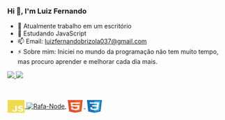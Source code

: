 ### Hi 👋, I'm Luiz Fernando

- 🔭 Atualmente trabalho em um escritório
- 🌱 Estudando JavaScript
- 📫 Email: luizfernandobrizola037@gmail.com
- ⚡ Sobre mim: Iniciei no mundo da programação não tem muito tempo, mas procuro aprender e melhorar cada dia mais.

<div>
<a href="https://github.com/BrizolaLFM">
<img heigth="180em" src="https://github-readme-stats.vercel.app/api?username=BrizolaLFM&show_icons=true&theme=dark&include_all_commits=true&count_private_true"/>
<img heigth="180em" src="https://github-readme-stats.vercel.app/api/top-langs/?username=BrizolaLFM&layout=compact&langs_count=16&theme=dark"/>
</div>

##

<div style="display: inline_block"><br>
  <img align="center" alt="Luiz-Js" height="30" width="40" src="https://raw.githubusercontent.com/devicons/devicon/master/icons/javascript/javascript-plain.svg">
  <img align="center" alt="Rafa-Node" height="30" width="40" src="https://cdn.jsdelivr.net/gh/devicons/devicon/icons/nodejs/nodejs-original-wordmark.svg" />
  <img align="center" alt="Rafa-HTML" height="30" width="40" src="https://raw.githubusercontent.com/devicons/devicon/master/icons/html5/html5-original.svg">
 <img align="center" alt="Rafa-CSS" height="30" width="40" src="https://raw.githubusercontent.com/devicons/devicon/master/icons/css3/css3-original.svg">
</div>
